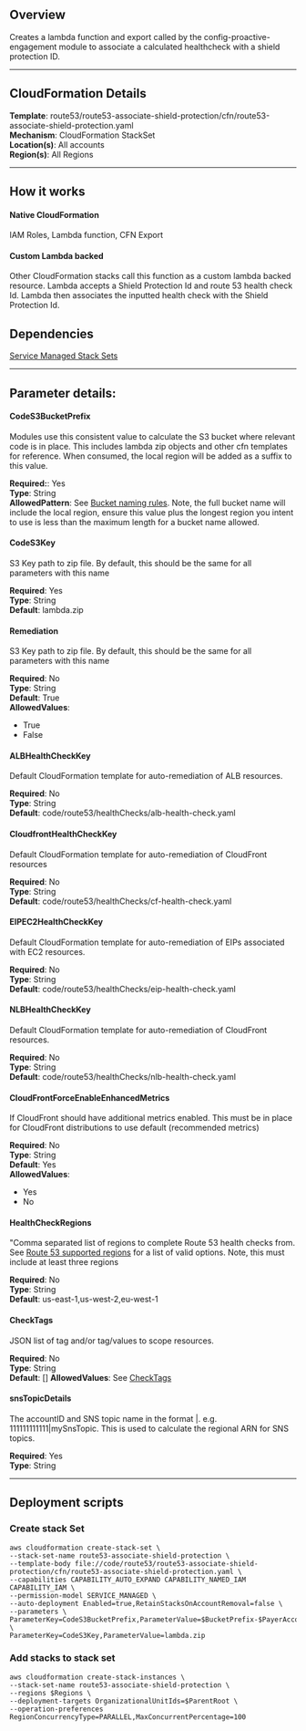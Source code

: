 ## Overview
Creates a lambda function and export called by the config-proactive-engagement module to associate a calculated healthcheck with a shield protection ID.

_____

## CloudFormation Details
__Template__: route53/route53-associate-shield-protection/cfn/route53-associate-shield-protection.yaml  
__Mechanism__: CloudFormation StackSet  
__Location(s)__: All accounts  
__Region(s)__: All Regions

____
## How it works

#### Native CloudFormation
IAM Roles, Lambda function, CFN Export

#### Custom Lambda backed
Other CloudFormation stacks call this function as a custom lambda backed resource.  Lambda accepts a Shield Protection Id and route 53 health check Id.  Lambda then associates the inputted health check with the Shield Protection Id.

## Dependencies
[Service Managed Stack Sets](../../../prerequisites.md)  

_____

## Parameter details:

#### CodeS3BucketPrefix
Modules use this consistent value to calculate the S3 bucket where relevant code is in place.  This includes lambda zip objects and other cfn templates for reference.  When consumed, the local region will be added as a suffix to this value.

__Required:__: Yes  
__Type__: String  
__AllowedPattern__: See [Bucket naming rules](https://docs.aws.amazon.com/AmazonS3/latest/userguide/bucketnamingrules.html).  Note, the full bucket name will include the local region, ensure this value plus the longest region you intent to use is less than the maximum length for a bucket name allowed.


#### CodeS3Key
S3 Key path to zip file.  By default, this should be the same for all parameters with this name

__Required__: Yes  
__Type__: String  
__Default__: lambda.zip  


#### Remediation
S3 Key path to zip file.  By default, this should be the same for all parameters with this name

__Required__: No  
__Type__: String  
__Default__: True  
__AllowedValues__:  
  * True  
  * False  

#### ALBHealthCheckKey
Default CloudFormation template for auto-remediation of ALB resources.

__Required__: No  
__Type__: String  
__Default__: code/route53/healthChecks/alb-health-check.yaml

#### CloudfrontHealthCheckKey
Default CloudFormation template for auto-remediation of CloudFront resources

__Required__: No  
__Type__: String  
__Default__: code/route53/healthChecks/cf-health-check.yaml


#### EIPEC2HealthCheckKey
Default CloudFormation template for auto-remediation of EIPs associated with EC2 resources.

__Required__: No  
__Type__: String  
__Default__: code/route53/healthChecks/eip-health-check.yaml


#### NLBHealthCheckKey
Default CloudFormation template for auto-remediation of CloudFront resources.

__Required__: No  
__Type__: String  
__Default__: code/route53/healthChecks/nlb-health-check.yaml

#### CloudFrontForceEnableEnhancedMetrics
If CloudFront should have additional metrics enabled.  This must be in place for CloudFront distributions to use default (recommended metrics)

__Required__: No  
__Type__: String  
__Default__: Yes  
__AllowedValues__:
  * Yes
  * No

#### HealthCheckRegions
"Comma separated list of regions to complete Route 53 health checks from.  See [Route 53 supported regions](https://docs.aws.amazon.com/Route53/latest/APIReference/API_HealthCheckConfig.html#Route53-Type-HealthCheckConfig-Regions) for a list of valid options.  Note, this must include at least three regions

__Required__: No  
__Type__: String  
__Default__: us-east-1,us-west-2,eu-west-1

#### CheckTags
JSON list of tag and/or tag/values to scope resources.

__Required__: No  
__Type__: String  
__Default__: []
__AllowedValues__: See [CheckTags](/references/checktag.md)

#### snsTopicDetails
The accountID and SNS topic name in the format <AccountId>|<SnsTopicName>.  e.g. 111111111111|mySnsTopic.  This is used to calculate the regional ARN for SNS topics.

__Required__: Yes  
__Type__: String

_____

## Deployment scripts
### Create stack Set

```
aws cloudformation create-stack-set \
--stack-set-name route53-associate-shield-protection \
--template-body file://code/route53/route53-associate-shield-protection/cfn/route53-associate-shield-protection.yaml \
--capabilities CAPABILITY_AUTO_EXPAND CAPABILITY_NAMED_IAM CAPABILITY_IAM \
--permission-model SERVICE_MANAGED \
--auto-deployment Enabled=true,RetainStacksOnAccountRemoval=false \
--parameters \
ParameterKey=CodeS3BucketPrefix,ParameterValue=$BucketPrefix-$PayerAccountId \
ParameterKey=CodeS3Key,ParameterValue=lambda.zip
```

### Add stacks to stack set
```
aws cloudformation create-stack-instances \
--stack-set-name route53-associate-shield-protection \
--regions $Regions \
--deployment-targets OrganizationalUnitIds=$ParentRoot \
--operation-preferences RegionConcurrencyType=PARALLEL,MaxConcurrentPercentage=100
```
